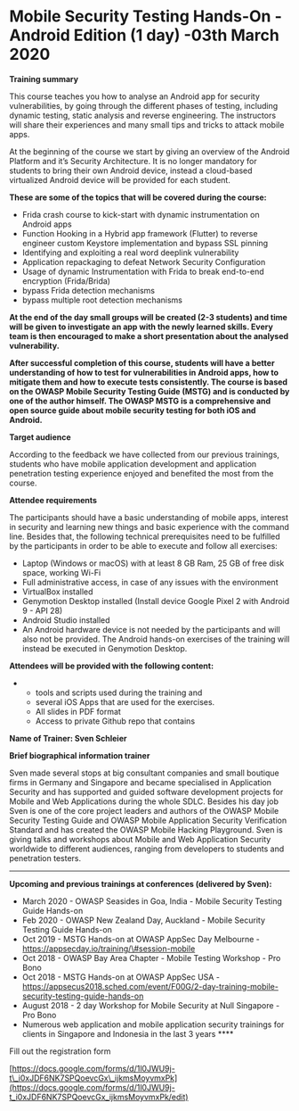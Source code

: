 # Mobile Security Testing Hands-On - Android Edition \(1 day\)  -03th March 2020

**Training summary**

This course teaches you how to analyse an Android app for security vulnerabilities, by going through the different phases of testing, including dynamic testing, static analysis and reverse engineering. The instructors will share their experiences and many small tips and tricks to attack mobile apps.

At the beginning of the course we start by giving an overview of the Android Platform and it’s Security Architecture.  It is no longer mandatory for students to bring their own Android device, instead a cloud-based virtualized Android device will be provided for each student. 

**These are some of the topics that will be covered during the course:**

* Frida crash course to kick-start with dynamic instrumentation on Android apps 
* Function Hooking in a Hybrid app framework \(Flutter\) to reverse engineer custom Keystore implementation and bypass SSL pinning 
* Identifying and exploiting a real word deeplink vulnerability 
* Application repackaging to defeat Network Security Configuration
* Usage of dynamic Instrumentation with Frida to break end-to-end encryption \(Frida/Brida\)
* bypass Frida detection mechanisms
* bypass multiple root detection mechanisms

**At the end of the day small groups will be created \(2-3 students\) and time will be given to investigate an app with the newly learned skills. Every team is then encouraged to make a short presentation about the analysed vulnerability.**

**After successful completion of this course, students will have a better understanding of how to test for vulnerabilities in Android apps, how to mitigate them and how to execute tests consistently. The course is based on the OWASP Mobile Security Testing Guide \(MSTG\) and is conducted by one of the author himself. The OWASP MSTG is a comprehensive and open source guide about mobile security testing for both iOS and Android.** 

**Target audience**

According to the feedback we have collected from our previous trainings, students who have mobile application development and application penetration testing experience enjoyed and benefited the most from the course.   
  
**Attendee requirements** 

The participants should have a basic understanding of mobile apps, interest in security and learning new things and basic experience with the command line. Besides that, the following technical prerequisites need to be fulfilled by the participants in order to be able to execute and follow all exercises:  


* Laptop \(Windows or macOS\) with at least 8 GB Ram, 25 GB of free disk space, working Wi-Fi
* Full administrative access, in case of any issues with the environment
* VirtualBox installed
* Genymotion Desktop installed \(Install device Google Pixel 2 with Android 9 - API 28\)
* Android Studio installed 
* An Android hardware device is not needed by the participants and will also not be provided. The Android hands-on exercises of the training will instead be executed in Genymotion Desktop.

**Attendees will be provided with the following content:**

* * tools and scripts used during the training and
  * several iOS Apps that are used for the exercises.
  * All slides in PDF format 
  * Access to private Github repo that contains

**Name of Trainer: Sven Schleier**

**Brief biographical information trainer**

Sven made several stops at big consultant companies and small boutique firms in Germany and Singapore and became specialised in Application Security and has supported and guided software development projects for Mobile and Web Applications during the whole SDLC. Besides his day job Sven is one of the core project leaders and authors of the OWASP Mobile Security Testing Guide and OWASP Mobile Application Security Verification Standard and has created the OWASP Mobile Hacking Playground. Sven is giving talks and workshops about Mobile and Web Application Security worldwide to different audiences, ranging from developers to students and penetration testers.  
****

**Upcoming and previous trainings at conferences \(delivered by Sven\):**

* March 2020 - OWASP Seasides in Goa, India - Mobile Security Testing Guide Hands-on
* Feb 2020 - OWASP New Zealand Day, Auckland - Mobile Security Testing Guide Hands-on
* Oct 2019 - MSTG Hands-on at OWASP AppSec Day Melbourne - https://appsecday.io/training/\#session-mobile
* Oct 2018 - OWASP Bay Area Chapter - Mobile Testing Workshop - Pro Bono
* Oct 2018 - MSTG Hands-on at OWASP AppSec USA - https://appsecus2018.sched.com/event/F00G/2-day-training-mobile-security-testing-guide-hands-on
* August 2018 - 2 day Workshop for Mobile Security at Null Singapore - Pro Bono
* Numerous web application and mobile application security trainings for clients in Singapore and Indonesia in the last 3 years ****

Fill out the registration form

[https://docs.google.com/forms/d/1l0JWU9j-t\_i0xJDF6NK7SPQoevcGx\_ijkmsMoyvmxPk](https://docs.google.com/forms/d/1l0JWU9j-t_i0xJDF6NK7SPQoevcGx_ijkmsMoyvmxPk/edit)   


